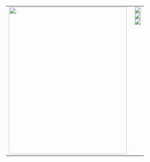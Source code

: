 <table>
  <tr>
    <td style="vertical-align: top;">
      <a href="https://www.youtube.com/watch?v=1-m1PSLzN6c">
        <img src="https://files.catbox.moe/0inov9.png" width="322" height="402">
      </a>
    </td>
    <td style="vertical-align: top; padding-left: 15px;">
      <div>
        <a href="https://www.youtube.com/watch?v=Jz0Zsu9J8Os">
          <img src="https://readme-typing-svg.demolab.com/?font=a+gothique+time&size=30&letterSpacing=1px&duration=4000&pause=1000&center=true&vCenter=true&color=d4d4d4&width=435&lines=I+want+to+slit+your+throat+and+eat+until+i+get+sick" />
        </a>
      </div>
      <div>
        <a href="https://sntry.cc/helel">
          <img src="https://readme-typing-svg.demolab.com/?font=a+gothique+time&size=30&letterSpacing=1px&duration=1&pause=100000000000&&center=true&vCenter=true&color=d4d4d4&width=48&height=48&lines=Sentry" />
        </a>
      </div>
      <div>
        <a href="https://helel.atabook.org/">
          <img src="https://readme-typing-svg.demolab.com/?font=a+gothique+time&size=30&letterSpacing=1px&duration=1&pause=100000000000&&center=true&vCenter=true&color=d4d4d4&width=60&height=48&lines=Atabook" />
        </a>
      </div>
    </td>
  </tr>
</table>
